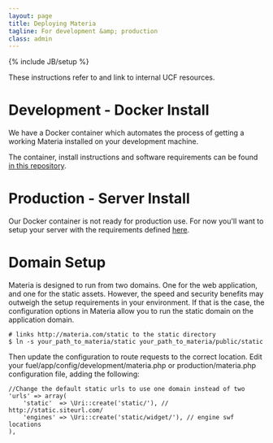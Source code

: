 ```yaml
---
layout: page
title: Deploying Materia
tagline: For development &amp; production
class: admin
---
```

{% include JB/setup %}

<aside>
	These instructions refer to and link to internal UCF resources.
</aside>

# Development - Docker Install

We have a Docker container which automates the process of getting a working Materia installed on your development machine.

The container, install instructions and software requirements can be found [in this repository](https://clu.cdl.ucf.edu/materia/materia-docker).

# Production - Server Install

Our Docker container is not ready for production use. For now you'll want to setup your server with the requirements defined [here](/admin/server-requirements.html).

# Domain Setup #

Materia is designed to run from two domains.  One for the web application, and one for the static assets.  However, the speed and security benefits may outweigh the setup requirements in your environment.  If that is the case, the configuration options in Materia allow you to run the static domain on the application domain.

<pre><code class="bash"># links http://materia.com/static to the static directory
$ ln -s your_path_to_materia/static your_path_to_materia/public/static
</code></pre>

Then update the configuration to route requests to the correct location.  Edit your fuel/app/config/development/materia.php or production/materia.php configuration file, adding the following:

<pre><code class="php">//Change the default static urls to use one domain instead of two
'urls' => array(
	'static'  => \Uri::create('static/'), // http://static.siteurl.com/
	'engines' => \Uri::create('static/widget/'), // engine swf locations
),
</code></pre>